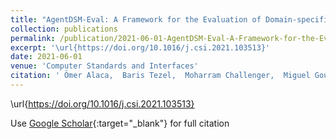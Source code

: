 ```yaml
---
title: "AgentDSM-Eval: A Framework for the Evaluation of Domain-specific Modeling Languages for Multi-agent Systems"
collection: publications
permalink: /publication/2021-06-01-AgentDSM-Eval-A-Framework-for-the-Evaluation-of-Domain-specific-Modeling-Languages-for-Multi-agent-Systems
excerpt: '\url{https://doi.org/10.1016/j.csi.2021.103513}'
date: 2021-06-01
venue: 'Computer Standards and Interfaces'
citation: ' Ömer Alaca,  Baris Tezel,  Moharram Challenger,  Miguel Goulão,  Vasco Amaral,  Geylani Kardas, &quot;AgentDSM-Eval: A Framework for the Evaluation of Domain-specific Modeling Languages for Multi-agent Systems.&quot; Computer Standards and Interfaces, 2021.'
---
```

\url{https://doi.org/10.1016/j.csi.2021.103513}

Use [Google Scholar](https://scholar.google.com/scholar?q=AgentDSM+Eval:+A+Framework+for+the+Evaluation+of+Domain+specific+Modeling+Languages+for+Multi+agent+Systems){:target="_blank"} for full citation